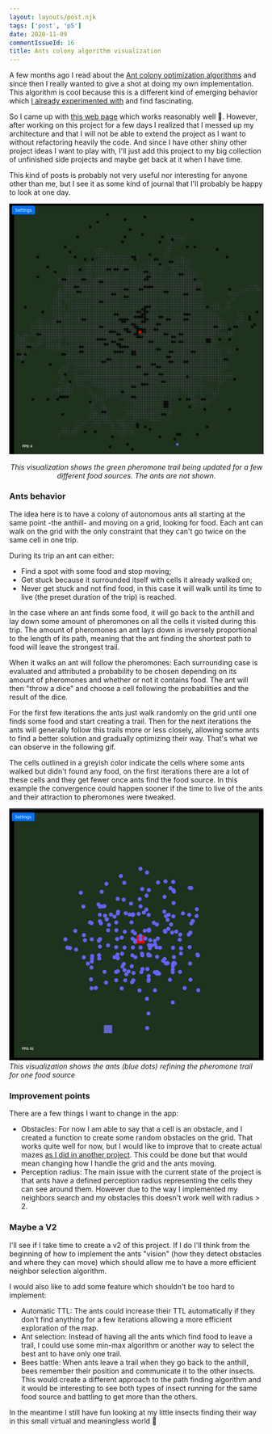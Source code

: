 ```yaml
---
layout: layouts/post.njk
tags: ['post', 'p5']
date: 2020-11-09
commentIssueId: 16
title: Ants colony algorithm visualization
---
```


A few months ago I read about the [Ant colony optimization
algorithms](https://en.wikipedia.org/wiki/Ant_colony_optimization_algorithms) and since then I really wanted to give a
shot at doing my own implementation. This algorithm is cool because this is a different kind of emerging behavior which
[I already experimented with](https://www.statox.fr/posts/p5/boids/) and find fascinating.

So I came up with [this web page](https://statox.github.io/ants-colony/) which works reasonably well :tada:. However,
after working on this project for a few days I realized that I messed up my architecture and that I will not be able to
extend the project as I want to without refactoring heavily the code. And since I have other shiny other project ideas
I want to play with, I'll just add this project to my big collection of unfinished side projects and maybe get back at
it when I have time.

This kind of posts is probably not very useful nor interesting for anyone other than me, but I see it as some kind of
journal that I'll probably be happy to look at one day.


![Visualization of several food sources](./ants.gif)
<center>
    <i>This visualization shows the green pheromone trail being updated for a few different food sources. The ants are
    not shown.</i>
</center>

### Ants behavior

The idea here is to have a colony of autonomous ants all starting at the same point -the anthill- and moving on a grid,
looking for food.
Each ant can walk on the grid with the only constraint that they can't go twice on the same cell in one trip.

During its trip an ant can either:

 - Find a spot with some food and stop moving;
 - Get stuck because it surrounded itself with cells it already walked on;
 - Never get stuck and not find food, in this case it will walk until its time to live (the preset duration of the trip)
   is reached.

In the case where an ant finds some food, it will go back to the anthill and lay down some amount of pheromones on all
the cells it visited during this trip. The amount of pheromones an ant lays down is inversely proportional to the length
of its path, meaning that the ant finding the shortest path to food will leave the strongest trail.

When it walks an ant will follow the pheromones: Each surrounding case is evaluated and attributed a probability to be
chosen depending on its amount of pheromones and whether or not it contains food. The ant will then "throw a dice" and
choose a cell following the probabilities and the result of the dice.

For the first few iterations the ants just walk randomly on the grid until one finds some food and start creating a
trail. Then for the next iterations the ants will generally follow this trails more or less closely, allowing some ants
to find a better solution and gradually optimizing their way. That's what we can observe  in the following gif.

The cells outlined in a greyish color indicate the cells where some ants walked but didn't found any food, on the first
iterations there are a lot of these cells and they get fewer once ants find the food source. In this example the
convergence could happen sooner if the time to live of the ants and their attraction to pheromones were tweaked.

![Visualization of ants walking](./ants_walk.gif) *This visualization shows the ants (blue dots) refining the pheromone
trail for one food source*

### Improvement points

There are a few things I want to change in the app:

- Obstacles: For now I am able to say that a cell is an obstacle, and I created a function to create some random
  obstacles on the grid. That works quite well for now, but I would like to improve that to create actual mazes [as I
  did in another project](https://www.statox.fr/posts/p5/p5-maze/). This could be done but that would mean changing how
  I handle the grid and the ants moving.
- Perception radius: The main issue with the current state of the project is that ants have a defined perception radius
  representing the cells they can see around them. However due to the way I implemented my neighbors search and my
  obstacles this doesn't work well with radius > 2.

### Maybe a V2

I'll see if I take time to create a v2 of this project. If I do I'll think from the beginning of how to implement the
ants "vision" (how they detect obstacles and where they can move) which should allow me to have a more efficient
neighbor selection algorithm.

I would also like to add some feature which shouldn't be too hard to implement:

- Automatic TTL: The ants could increase their TTL automatically if they don't find anything for a few iterations
  allowing a more efficient exploration of the map.
- Ant selection: Instead of having all the ants which find food to leave a trail, I could use some min-max algorithm or
  another way to select the best ant to have only one trail.
- Bees battle: When ants leave a trail when they go back to the anthill, bees remember their position and communicate it
  to the other insects. This would create a different approach to the path finding algorithm and it would be interesting
  to see both types of insect running for the same food source and battling to get more than the others.

In the meantime I still have fun looking at my little insects finding their way in this small virtual and meaningless
world :ant:
